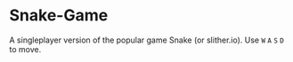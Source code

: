 # Snake-Game
A singleplayer version  of the popular game Snake (or slither.io). Use `W` `A` `S` `D` to move.
